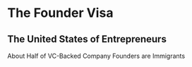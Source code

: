 # The Founder Visa

## The United States of Entrepreneurs

About Half of VC-Backed Company Founders are Immigrants